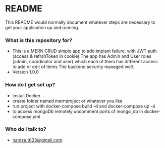 # README #

This README would normally document whatever steps are necessary to get your application up and running.

### What is this repository for? ###

* This is a MERN CRUD simple app to add implant failure. with JWT auth (access & refrshToken in cookie)
  The app has Admin and User roles (admin, coordinator and user) which each of them has different access to add or edit of items
  The backend security managed well.
* Version 1.0.0

### How do I get set up? ###

* Install Docker
* create folder named mernproject or whatever you like
* run project with docker-compose build -d and docker-compose up -d
* to access mongoDb remotely uncomment ports of mongo_db in docker-compose.yml


### Who do I talk to? ###

* hamze.t633@gmail.com
